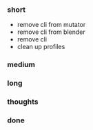 ### short

- remove cli from mutator
- remove cli from blender
- remove cli
- clean up profiles

### medium

### long

### thoughts

### done
